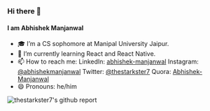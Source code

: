 ### Hi there 👋
#### I am Abhishek Manjanwal

- 🎓 I’m a CS sophomore at Manipal University Jaipur.
- 🌱 I’m currently learning React and React Native.
- 📫 How to reach me:
        LinkedIn: [abhishek-manjanwal](https://www.linkedin.com/in/abhishek-manjanwal/) 
        Instagram: [@abhishekmanjanwal](https://www.instagram.com/abhishekmanjanwal/) 
        Twitter: [@thestarkster7](https://twitter.com/thestarkster7) 
        Quora: [Abhishek-Manjanwal](https://www.quora.com/profile/Abhishek-Manjanwal) 
- 😄 Pronouns: he/him

![thestarkster7's github report](https://github-readme-stats.vercel.app/api?username=thestarkster7&&show_icons=true&title_color=ffffff&icon_color=c4a8ff&text_color=449183&bg_color=000000)

